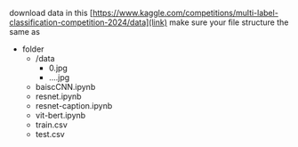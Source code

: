 download data in this [https://www.kaggle.com/competitions/multi-label-classification-competition-2024/data](link)
make sure your file structure the same as
- folder
  - /data
    - 0.jpg
    - ....jpg
  -  baiscCNN.ipynb
  -  resnet.ipynb
  -  resnet-caption.ipynb
  -  vit-bert.ipynb
  -  train.csv
  -  test.csv

  
